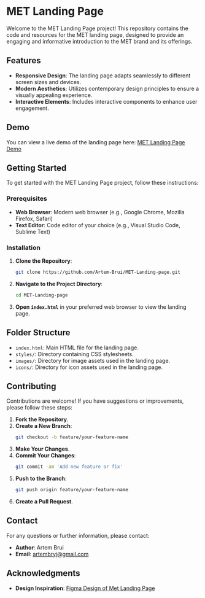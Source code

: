 # MET Landing Page

Welcome to the MET Landing Page project! This repository contains the code and resources for the MET landing page, designed to provide an engaging and informative introduction to the MET brand and its offerings.

## Features

- **Responsive Design**: The landing page adapts seamlessly to different screen sizes and devices.
- **Modern Aesthetics**: Utilizes contemporary design principles to ensure a visually appealing experience.
- **Interactive Elements**: Includes interactive components to enhance user engagement.

## Demo

You can view a live demo of the landing page here: [MET Landing Page Demo](https://artem-brui.github.io/MET-Landing-page/)

## Getting Started

To get started with the MET Landing Page project, follow these instructions:

### Prerequisites

- **Web Browser**: Modern web browser (e.g., Google Chrome, Mozilla Firefox, Safari)
- **Text Editor**: Code editor of your choice (e.g., Visual Studio Code, Sublime Text)

### Installation

1. **Clone the Repository**:
    ```bash
    git clone https://github.com/Artem-Brui/MET-Landing-page.git
    ```
2. **Navigate to the Project Directory**:
    ```bash
    cd MET-Landing-page
    ```
3. **Open `index.html`** in your preferred web browser to view the landing page.

## Folder Structure

- `index.html`: Main HTML file for the landing page.
- `styles/`: Directory containing CSS stylesheets.
- `images/`: Directory for image assets used in the landing page.
- `icons/`: Directory for icon assets used in the landing page.

## Contributing

Contributions are welcome! If you have suggestions or improvements, please follow these steps:

1. **Fork the Repository**.
2. **Create a New Branch**:
    ```bash
    git checkout -b feature/your-feature-name
    ```
3. **Make Your Changes**.
4. **Commit Your Changes**:
    ```bash
    git commit -am 'Add new feature or fix'
    ```
5. **Push to the Branch**:
    ```bash
    git push origin feature/your-feature-name
    ```
6. **Create a Pull Request**.

## Contact

For any questions or further information, please contact:

- **Author**: Artem Brui
- **Email**: [artembryj@gmail.com](mailto:artembryj@gmail.com)

## Acknowledgments

- **Design Inspiration**: [Figma Design of Met Landing Page](https://www.figma.com/design/lSR1m42L9YwzQwzzxKwHpw/THE-MET?node-id=8590-29&t=0dt8hJ87kWW7Lr76-0)

